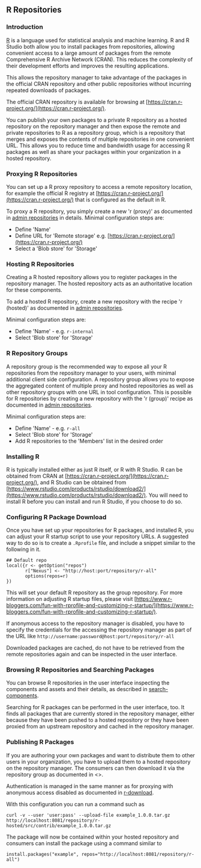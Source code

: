 ## R Repositories

### Introduction

[R](https://www.r-project.org/) is a language used for statistical analysis and machine learning.
R and R Studio both allow you to install packages from repositories, allowing convenient access to a large amount of
packages from the remote Comprehensive R Archive Network (CRAN). This reduces the complexity of their development
efforts and improves the resulting applications.

This allows the repository manager to take advantage of the packages in the official CRAN repository and other public
repositories without incurring repeated downloads of packages.

The official CRAN repository is available for browsing at [https://cran.r-project.org/](https://cran.r-project.org/).

You can publish your own packages to a private R repository as a hosted repository on the repository manager and
then expose the remote and private repositories to R as a repository group, which is a repository that merges
and exposes the contents of multiple repositories in one convenient URL. This allows you to reduce time and
bandwidth usage for accessing R packages as well as share your packages within your organization in
a hosted repository.

### Proxying R Repositories

You can set up a R proxy repository to access a remote repository location, for example the official R
registry at [https://cran.r-project.org/](https://cran.r-project.org/) that is configured as the default in R.

To proxy a R repository, you simply create a new 'r (proxy)' as documented in [admin repositories](http://books.sonatype.com/nexus-book/reference3/admin.html#admin-repositories) in
details. Minimal configuration steps are:

- Define 'Name'
- Define URL for 'Remote storage' e.g. [https://cran.r-project.org/](https://cran.r-project.org/)
- Select a 'Blob store' for 'Storage'

### Hosting R Repositories

Creating a R hosted repository allows you to register packages in the repository manager. The hosted
repository acts as an authoritative location for these components.

To add a hosted R repository, create a new repository with the recipe 'r (hosted)' as
documented in [admin repositories](http://books.sonatype.com/nexus-book/reference3/admin.html#admin-repositories).

Minimal configuration steps are:

- Define 'Name' - e.g. `r-internal`
- Select 'Blob store' for 'Storage'

### R Repository Groups

A repository group is the recommended way to expose all your R repositories from the repository manager to
your users, with minimal additional client side configuration. A repository group allows you to expose the
aggregated content of multiple proxy and hosted repositories as well as other repository groups with one URL in
tool configuration. This is possible for R repositories by creating a new repository with the 'r (group)'
recipe as documented in [admin repositories](http://books.sonatype.com/nexus-book/reference3/admin.html#admin-repositories).

Minimal configuration steps are:

- Define 'Name' - e.g. `r-all`
- Select 'Blob store' for 'Storage'
- Add R repositories to the 'Members' list in the desired order

### Installing R

R is typically installed either as just R itself, or R with R Studio. R can be obtained from CRAN at
[https://cran.r-project.org/](https://cran.r-project.org/), and R Studio can be obtained from
[https://www.rstudio.com/products/rstudio/download2/](https://www.rstudio.com/products/rstudio/download2/). You
will need to install R before you can install and run R Studio, if you choose to do so.

### Configuring R Package Download

Once you have set up your repositories for R packages, and installed R, you can adjust your R startup script to use
 your repository URLs. A suggested way to do so is to create a `.Rprofile` file, and include a snippet similar to the
following in it.

````
## Default repo
local({r <- getOption("repos")
       r["Nexus"] <- "http://host:port/repository/r-all"
       options(repos=r)
})
````

This will set your default R repository as the group repository. For more information on adjusting R startup files, please
visit [https://www.r-bloggers.com/fun-with-rprofile-and-customizing-r-startup/](https://www.r-bloggers.com/fun-with-rprofile-and-customizing-r-startup/).

If anonymous access to the repository manager is disabled, you have to specify the credentials for the accessing
the repository manager as part of the URL like `http://username:password@host:port/repository/r-all`

Downloaded packages are cached, do not have to be retrieved from the remote repositories again and can be
inspected in the user interface.

### Browsing R Repositories and Searching Packages

You can browse R repositories in the user interface inspecting the components and assets and their details, as
described in [search-components](http://books.sonatype.com/nexus-book/reference3/using.html#search-components).

Searching for R packages can be performed in the user interface, too. It finds all packages that are currently
stored in the repository manager, either because they have been pushed to a hosted repository or they have been
proxied from an upstream repository and cached in the repository manager.

### Publishing R Packages

If you are authoring your own packages and want to distribute them to other users in your organization, you have
to upload them to a hosted repository on the repository manager. The consumers can then download it via the
repository group as documented in <<r-download>>.

Authentication is managed in the same manner as for proxying with anonymous access disabled as documented in
[r-download](#configuring-r-package-download).

With this configuration you can run a command such as


`curl -v --user 'user:pass' --upload-file example_1.0.0.tar.gz http://localhost:8081/repository/r-hosted/src/contrib/example_1.0.0.tar.gz`

The package will now be contained within your hosted repository and consumers can install the package using a
command similar to

`install.packages("example", repos="http://localhost:8081/repository/r-all")`
